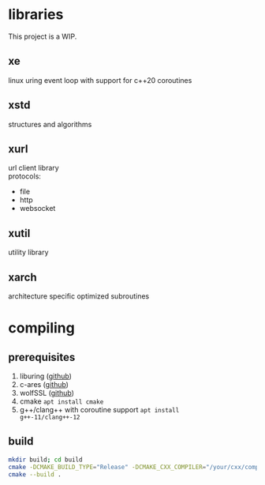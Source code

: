 # libraries
This project is a WIP.

## xe
linux uring event loop with support for c++20 coroutines

## xstd
structures and algorithms

## xurl
url client library
<br>
protocols:
- file
- http
- websocket

## xutil
utility library

## xarch
architecture specific optimized subroutines

# compiling

## prerequisites
1. liburing ([github](https://github.com/axboe/liburing))
2. c-ares ([github](https://github.com/c-ares/c-ares))
3. wolfSSL ([github](https://github.com/wolfSSL/wolfssl))
4. cmake <code>apt install cmake</code>
5. g++/clang++ with coroutine support <code>apt install g++-11/clang++-12</code>

## build
```bash
mkdir build; cd build
cmake -DCMAKE_BUILD_TYPE="Release" -DCMAKE_CXX_COMPILER="/your/cxx/compiler" ..
cmake --build .
```
